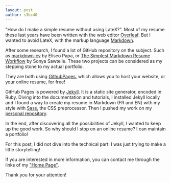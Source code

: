 ```yaml
---
layout: post
author: s3bc40
---
```


"How do I make a simple resume without using LateX?". Most of my resume these last years have been written with the web editor [Overleaf](https://www.overleaf.com). But I wanted to avoid LateX, with the markup language [Markdown](https://www.markdownguide.org/).
<!--limit-->

After some research, I found a lot of GitHub repository on the subject. Such as [markdown-cv](https://elipapa.github.io/markdown-cv/) by Eliseo Papa, or [The Simplest Markdown Resume Workflow](https://sdsawtelle.github.io/blog/output/simple-markdown-resume-with-pandoc-and-wkhtmltopdf.html) by Sonya Sawtelle. These two projects can be considered as my stepping stone to my actual portfolio.

They are both using [GithubPages](https://pages.github.com/), which allows you to host your website, or your online resume, for free!

GitHub Pages is powered by [Jekyll](https://jekyllrb.com/). It is a static site generator, encoded in Ruby. Diving into the documentation and tutorials, I installed Jekyll locally and  I found a way to create my resume in Markdown (FR and EN) with my style with [Sass](https://sass-lang.com/), the CSS preprocessor. Then I pushed my work on my [personal repository](https://github.com/s3bc40/s3bc40.github.io).

In the end, after discovering all the possibilities of Jekyll, I wanted to keep up the good work. So why should I stop on an online resume? I can maintain a portfolio!

For this post, I did not dive into the technical part. I was just trying to make a little storytelling!

If you are interested in more information, you can contact me through the links of my ["Home Page"](https://s3bc40.github.io).

Thank you for your attention!
